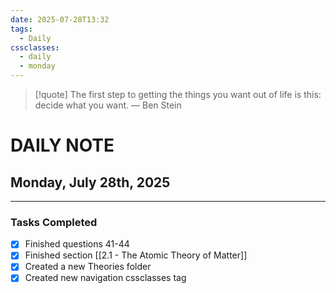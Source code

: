 ```yaml
---
date: 2025-07-28T13:32
tags:
  - Daily
cssclasses:
  - daily
  - monday
---
```




> [!quote] The first step to getting the things you want out of life is this: decide what you want.
> — Ben Stein
# DAILY NOTE  
## Monday, July 28th, 2025  
***  
### Tasks Completed
- [x] Finished questions 41-44
- [x] Finished section [[2.1 - The Atomic Theory of Matter]]
- [x] Created a new Theories folder
- [x] Created new navigation cssclasses tag